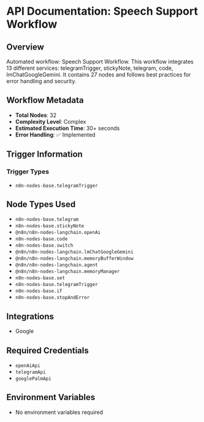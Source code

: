 # API Documentation: Speech Support Workflow

## Overview
Automated workflow: Speech Support Workflow. This workflow integrates 13 different services: telegramTrigger, stickyNote, telegram, code, lmChatGoogleGemini. It contains 27 nodes and follows best practices for error handling and security.

## Workflow Metadata
- **Total Nodes**: 32
- **Complexity Level**: Complex
- **Estimated Execution Time**: 30+ seconds
- **Error Handling**: ✅ Implemented

## Trigger Information
### Trigger Types
- `n8n-nodes-base.telegramTrigger`

## Node Types Used
- `n8n-nodes-base.telegram`
- `n8n-nodes-base.stickyNote`
- `@n8n/n8n-nodes-langchain.openAi`
- `n8n-nodes-base.code`
- `n8n-nodes-base.switch`
- `@n8n/n8n-nodes-langchain.lmChatGoogleGemini`
- `@n8n/n8n-nodes-langchain.memoryBufferWindow`
- `@n8n/n8n-nodes-langchain.agent`
- `@n8n/n8n-nodes-langchain.memoryManager`
- `n8n-nodes-base.set`
- `n8n-nodes-base.telegramTrigger`
- `n8n-nodes-base.if`
- `n8n-nodes-base.stopAndError`

## Integrations
- Google

## Required Credentials
- `openAiApi`
- `telegramApi`
- `googlePalmApi`

## Environment Variables
- No environment variables required

